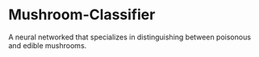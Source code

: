 # Mushroom-Classifier
A neural networked that specializes in distinguishing between poisonous and edible mushrooms.
